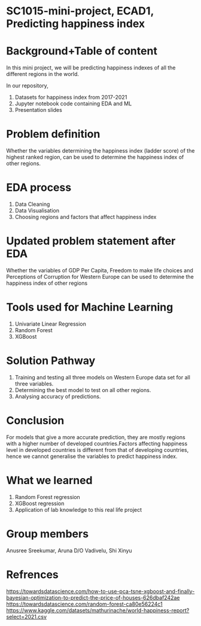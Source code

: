 # SC1015-mini-project, ECAD1, Predicting happiness index
# Background+Table of content
In this mini project, we will be predicting happiness indexes of all the different regions in the world.

In our repository,
1. Datasets for happiness index from 2017-2021
2. Jupyter notebook code containing EDA and ML
3. Presentation slides

# Problem definition
Whether the variables determining the happiness index (ladder score) of the highest ranked region, can be used to determine the happiness index of other regions.


# EDA process
1. Data Cleaning
2. Data Visualisation
3. Choosing regions and factors that affect happiness index


# Updated problem statement after EDA
Whether the variables of GDP Per Capita, Freedom to make life choices and Perceptions of Corruption for Western Europe can be used to determine the happiness index of other regions


# Tools used for Machine Learning
1. Univariate Linear Regression
2. Random Forest
3. XGBoost

# Solution Pathway
1. Training and testing all three models on Western Europe data set for all three variables.
2. Determining the best model to test on all other regions.
3. Analysing accuracy of predictions.



# Conclusion
For models that give a more accurate prediction, they are mostly regions with a higher number of developed countries.Factors affecting happiness level in developed countries is different from that of developing countries, hence we cannot generalise the variables to predict happiness index.

# What we learned
1. Random Forest regression
2. XGBoost regression
3. Application of lab knowledge to this real life project

# Group members
Anusree Sreekumar, Aruna D/O Vadivelu, Shi Xinyu

# Refrences
https://towardsdatascience.com/how-to-use-pca-tsne-xgboost-and-finally-bayesian-optimization-to-predict-the-price-of-houses-626dbaf242ae
https://towardsdatascience.com/random-forest-ca80e56224c1
https://www.kaggle.com/datasets/mathurinache/world-happiness-report?select=2021.csv






